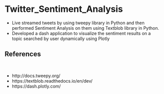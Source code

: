 # Twitter_Sentiment_Analysis
<ul>
  <li>Live streamed tweets by using tweepy library in Python and then performed Sentiment Analysis on them using Textblob library in Python.</li>
  <li>Developed a dash application to visualize the sentiment results on a topic searched by user dynamically using Plotly</li>
</ul>
<h2> References </h2><br>
<ul>
  <li>http://docs.tweepy.org/</li>
  <li>https://textblob.readthedocs.io/en/dev/</li>
  <li>https://dash.plotly.com/</li>
</ul>
